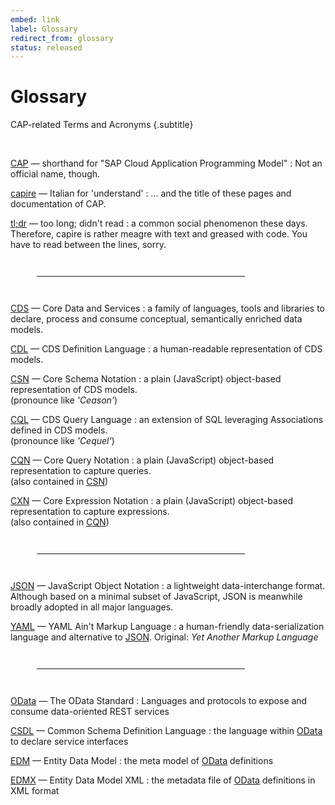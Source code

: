 ```yaml
---
embed: link
label: Glossary
redirect_from: glossary
status: released
---
```


# Glossary

CAP-related Terms and Acronyms {.subtitle}

<!-- {{$frontmatter?.synopsis}} -->
<br>

[CAP](./glossary.md) — shorthand for "SAP Cloud Application Programming Model"
: Not an official name, though.

[capire](./glossary.md) — Italian for 'understand'
: ... and the title of these pages and documentation of CAP.

[tl;dr](./glossary.md) — too long; didn't read
: a common social phenomenon these days. Therefore, capire is rather meagre with text and greased with code. You have to read between the lines, sorry.

---

[CDS](../cds/) — Core Data and Services
: a family of languages, tools and libraries to declare, process and consume conceptual, semantically enriched data models.

[CDL](../cds/cdl) — CDS Definition Language
: a human-readable representation of CDS models.

[CSN](../cds/csn) — Core Schema Notation
: a plain (JavaScript) object-based representation of CDS models.
<br>(pronounce like _'Ceason'_)

[CQL](../cds/cql) — CDS Query Language
: an extension of SQL leveraging Associations defined in CDS models.
<br>(pronounce like _'Cequel'_)

[CQN](../cds/cqn) — Core Query Notation
: a plain (JavaScript) object-based representation to capture queries.
<br>(also contained in [CSN](../cds/csn))

[CXN](../cds/cxn) — Core Expression Notation
: a plain (JavaScript) object-based representation to capture expressions.
<br>(also contained in [CQN](../cds/cqn))


---

[JSON](http://json.org) — JavaScript Object Notation
: a lightweight data-interchange format. Although based on a minimal subset of JavaScript, JSON is meanwhile broadly adopted in all major languages.

[YAML](http://yaml.org) — YAML Ain't Markup Language
: a human-friendly data-serialization language and alternative to [JSON](http://json.org).
Original: _Yet Another Markup Language_

---

[OData](../advanced/odata) — The OData Standard
: Languages and protocols to expose and consume data-oriented REST services

[CSDL](http://docs.oasis-open.org/odata/odata/v4.0/odata-v4.0-part3-csdl.html) — Common Schema Definition Language
: the language within [OData](../advanced/odata) to declare service interfaces

[EDM](http://docs.oasis-open.org/odata/odata/v4.0/odata-v4.0-part3-csdl.html) — Entity Data Model
: the meta model of [OData](../advanced/odata) definitions

[EDMX](http://docs.oasis-open.org/odata/odata/v4.0/odata-v4.0-part3-csdl.html) — Entity Data Model XML
: the metadata file of [OData](../advanced/odata) definitions in XML format


<style scoped>
  dt a { color: #00c !important; font-weight: 600; }
  hr { width: 66%; margin: 3em; }
</style>
